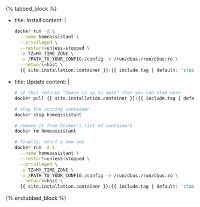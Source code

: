 {% tabbed_block %}

- title: Install
  content: |

    ```bash
    docker run -d \
      --name homeassistant \
      --privileged \
      --restart=unless-stopped \
      -e TZ=MY_TIME_ZONE \
      -v /PATH_TO_YOUR_CONFIG:/config -v /run/dbus:/run/dbus:ro \
      --network=host \
      {{ site.installation.container }}:{{ include.tag | default: 'stable' }}
    ```

- title: Update
  content: |

    ```bash
    # if this returns "Image is up to date" then you can stop here
    docker pull {{ site.installation.container }}:{{ include.tag | default: 'stable' }}
    ```

    ```bash
    # stop the running container
    docker stop homeassistant
    ```

    ```bash
    # remove it from Docker's list of containers
    docker rm homeassistant
    ```

    ```bash
    # finally, start a new one
    docker run -d \
      --name homeassistant \
      --restart=unless-stopped \
      --privileged \
      -e TZ=MY_TIME_ZONE \
      -v /PATH_TO_YOUR_CONFIG:/config -v /run/dbus:/run/dbus:ro \
      --network=host \
      {{ site.installation.container }}:{{ include.tag | default: 'stable' }}
    ```

{% endtabbed_block %}
